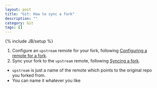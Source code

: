 ```yaml
---
layout: post
title: "Git: How to sync a fork"
description: ""
category: Git
tags: []
---
```

{% include JB/setup %}

1. Configure an `upstream` remote for your fork, following [Configuring a remote for a fork](https://docs.github.com/en/github/collaborating-with-issues-and-pull-requests/configuring-a-remote-for-a-fork).
2. Sync your fork to the `upstream` remote, following [Syncing a fork](https://docs.github.com/en/github/collaborating-with-issues-and-pull-requests/syncing-a-fork).

- `upstream` is just a name of the remote which points to the original repo you forked from.
- You can name it whatever you like
